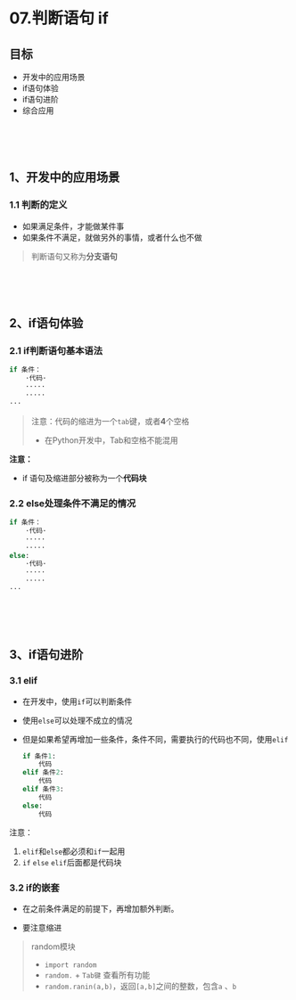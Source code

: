 # 07.判断语句 if

## 目标
- 开发中的应用场景
- if语句体验
- if语句进阶
- 综合应用

<br/>
<br/>
<br/>

## 1、开发中的应用场景

### 1.1 判断的定义
- 如果满足条件，才能做某件事
- 如果条件不满足，就做另外的事情，或者什么也不做
> 判断语句又称为**分支语句**

<br/>
<br/>
<br/>

## 2、if语句体验

### 2.1 if判断语句基本语法

```python
if 条件：
    ·代码·
    ·····
    ·····
··· 
```

> 注意：代码的缩进为一个`tab`键，或者**4**个空格
> - 在Python开发中，Tab和空格不能混用

**注意：**
- if 语句及缩进部分被称为一个**代码块**

### 2.2 else处理条件不满足的情况

```python
if 条件：
    ·代码·
    ·····
    ·····
else:
    ·代码·
    ·····
    ·····
··· 
```


<br/>
<br/>
<br/>

## 3、if语句进阶

### 3.1 elif

- 在开发中，使用`if`可以判断条件
- 使用`else`可以处理不成立的情况
- 但是如果希望再增加一些条件，条件不同，需要执行的代码也不同，使用`elif`

	```python
	if 条件1:
	    代码
	elif 条件2:
	    代码
	elif 条件3:
	    代码
	else:
	    代码
	```
	
注意：

1. `elif`和`else`都必须和`if`一起用
2. `if` `else` `elif`后面都是代码块

### 3.2 if的嵌套

- 在之前条件满足的前提下，再增加额外判断。

- 要注意缩进

> random模块
> - `import random`
> - `random.` + `Tab键` 查看所有功能
> - `random.ranin(a,b)`，返回`[a,b]`之间的整数，包含`a` 、`b`


<br><br><br>








